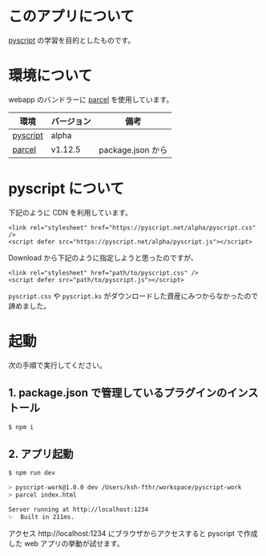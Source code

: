 # このアプリについて
[pyscript](https://pyscript.net/) の学習を目的としたものです。


# 環境について
webapp のバンドラーに [parcel](https://ja.parceljs.org/) を使用しています。

| 環境                                          | バージョン | 備考               |
| --------------------------------------------- | ---------- | ------------------ |
| [pyscript](https://pyscript.net/)             | alpha      |                    |
| [parcel](https://ja.parceljs.org/)            | v1.12.5    | package.json から  |

# pyscript について
下記のように CDN を利用しています。

```
<link rel="stylesheet" href="https://pyscript.net/alpha/pyscript.css" />
<script defer src="https://pyscript.net/alpha/pyscript.js"></script>
```

Download から下記のように指定しようと思ったのですが、

```
<link rel="stylesheet" href="path/to/pyscript.css" />
<script defer src="path/to/pyscript.js"></script>
```

`pyscript.css` や `pyscript.ks` がダウンロードした資産にみつからなかったので諦めました。


# 起動
次の手順で実行してください。

## 1. package.json で管理しているプラグインのインストール

```zsh
$ npm i
```

## 2. アプリ起動

```zsh
$ npm run dev

> pyscript-work@1.0.0 dev /Users/ksh-fthr/workspace/pyscript-work
> parcel index.html

Server running at http://localhost:1234
✨  Built in 211ms.
```

アクセス http://localhost:1234 にブラウザからアクセスすると pyscript で作成した web アプリの挙動が試せます。

